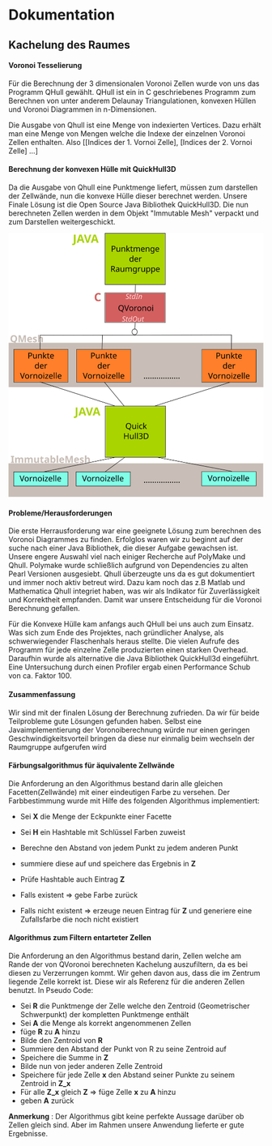 # Dokumentation 

## Kachelung des Raumes
#### Voronoi Tesselierung

Für die Berechnung der 3 dimensionalen Voronoi Zellen wurde von uns das Programm QHull gewählt. QHull ist ein in C geschriebenes Programm zum Berechnen von unter anderem Delaunay Triangulationen, konvexen Hüllen und Voronoi Diagrammen in n-Dimensionen.

Die Ausgabe von Qhull ist eine Menge von indexierten Vertices. Dazu erhält man eine Menge von Mengen welche die Indexe der einzelnen Voronoi Zellen enthalten.
Also 
	[[Indices der 1. Vornoi Zelle], [Indices der 2. Vornoi Zelle] ...]


#### Berechnung der konvexen Hülle mit QuickHull3D

Da die Ausgabe von Qhull eine Punktmenge liefert, müssen zum darstellen der Zellwände, nun die konvexe Hülle dieser berechnet werden.
Unsere Finale Lösung ist die Open Source Java Bibliothek QuickHull3D.
Die nun berechneten Zellen werden in dem Objekt "Immutable Mesh" verpackt und zum Darstellen weitergeschickt.

![Schema](schema.svg)

#### Probleme/Herausforderungen
Die erste Herrausforderung war eine geeignete Lösung zum berechnen des Voronoi Diagrammes zu finden. Erfolglos waren wir zu beginnt auf der suche nach einer Java Bibliothek, die dieser Aufgabe gewachsen ist.
Unsere engere Auswahl viel nach einiger Recherche auf PolyMake und Qhull. Polymake wurde schließlich aufgrund von Dependencies zu alten Pearl Versionen ausgesiebt. Qhull überzeugte uns da es gut dokumentiert und immer noch aktiv betreut wird. Dazu kam noch das z.B Matlab und Mathematica Qhull integriet haben, was wir als Indikator für Zuverlässigkeit und Korrektheit empfanden. Damit war unsere Entscheidung für die Voronoi Berechnung gefallen.

Für die Konvexe Hülle kam anfangs auch QHull bei uns auch zum Einsatz. Was sich zum Ende des Projektes, nach gründlicher Analyse, als schwerwiegender Flaschenhals heraus stellte. Die vielen Aufrufe des Programm für jede einzelne Zelle produzierten einen starken Overhead. Daraufhin wurde als alternative die Java Bibliothek QuickHull3d eingeführt. Eine Untersuchung durch einen Profiler ergab einen Performance Schub von ca. Faktor 100. 

#### Zusammenfassung

Wir sind mit der finalen Lösung der Berechnung zufrieden. Da wir für beide Teilprobleme gute Lösungen gefunden haben. Selbst eine Javaimplementierung der Voronoiberechnung würde nur einen geringen Geschwindigkeitsvorteil bringen da diese nur einmalig beim wechseln der Raumgruppe aufgerufen wird

#### Färbungsalgorithmus für äquivalente Zellwände

Die Anforderung an den Algorithmus bestand darin alle gleichen Facetten(Zellwände) mit einer eindeutigen Farbe zu versehen.
Der Farbbestimmung wurde mit Hilfe des folgenden Algorithmus implementiert:

* Sei **X** die Menge der Eckpunkte einer Facette
* Sei **H** ein Hashtable mit Schlüssel Farben zuweist  

* Berechne den Abstand von jedem Punkt zu jedem anderen Punkt
* summiere diese auf und speichere das Ergebnis in **Z**
* Prüfe Hashtable auch Eintrag **Z**
* Falls existent => gebe Farbe zurück
* Falls nicht existent => erzeuge neuen Eintrag für **Z** und generiere eine Zufallsfarbe die noch nicht existiert

#### Algorithmus zum Filtern entarteter Zellen

Die Anforderung an den Algorithmus bestand darin, Zellen welche am Rande der von QVoronoi berechneten Kachelung auszufiltern, da es bei diesen zu Verzerrungen kommt. Wir gehen davon aus, dass die im Zentrum liegende Zelle korrekt ist. Diese wir als Referenz für die anderen Zellen benutzt. In Pseudo Code:

* Sei **R** die Punktmenge der Zelle welche den Zentroid (Geometrischer Schwerpunkt) der kompletten Punktmenge enthält
* Sei **A** die Menge als korrekt angenommenen Zellen 
* füge **R** zu **A** hinzu
* Bilde den Zentroid von **R**
* Summiere den Abstand der Punkt von R zu seine Zentroid auf
* Speichere die Summe in **Z**
* Bilde nun von jeder anderen Zelle Zentroid
* Speichere für jede Zelle **x** den Abstand seiner Punkte zu seinem Zentroid in **Z_x**
* Für alle **Z_x** gleich **Z** => füge Zelle **x** zu **A** hinzu
* geben **A** zurück

**Anmerkung** : Der Algorithmus gibt keine perfekte Aussage darüber ob Zellen gleich sind. Aber im Rahmen unsere Anwendung lieferte er gute Ergebnisse.